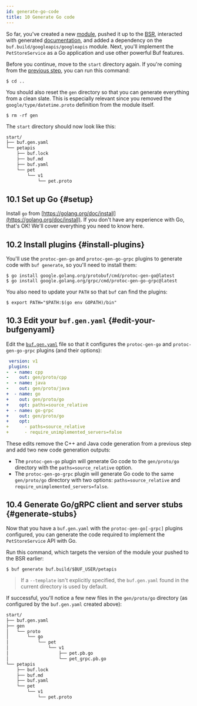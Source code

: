 ```yaml
---
id: generate-go-code
title: 10 Generate Go code
---
```


So far, you've created a new [module](../bsr/overview.mdx#modules), pushed it up
to the [BSR](../bsr/overview.mdx), interacted with generated
[documentation](view-generated-documentation.md), and added a dependency on the
`buf.build/googleapis/googleapis` module. Next, you'll implement the
`PetStoreService` as a Go application and use other powerful Buf features.

Before you continue, move to the `start` directory again. If you're coming from
the [previous step](add-a-dependency), you can run this command:

```terminal
$ cd ..
```

You should also reset the `gen` directory so that you can generate everything
from a clean slate. This is especially relevant since you removed the
`google/type/datetime.proto` definition from the module itself.

```terminal
$ rm -rf gen
```

The `start` directory should now look like this:

```sh
start/
├── buf.gen.yaml
└── petapis
    ├── buf.lock
    ├── buf.md
    ├── buf.yaml
    └── pet
        └── v1
            └── pet.proto
```

## 10.1 Set up Go {#setup}

Install `go` from
[https://golang.org/doc/install](https://golang.org/doc/install). If you don't
have any experience with Go, that's OK! We'll cover everything you need to know
here.

## 10.2 Install plugins {#install-plugins}

You'll use the `protoc-gen-go` and `protoc-gen-go-grpc` plugins to generate code
with `buf generate`, so you'll need to install them:

```terminal
$ go install google.golang.org/protobuf/cmd/protoc-gen-go@latest
$ go install google.golang.org/grpc/cmd/protoc-gen-go-grpc@latest
```

You also need to update your `PATH` so that `buf` can find the plugins:

```terminal
$ export PATH="$PATH:$(go env GOPATH)/bin"
```

## 10.3 Edit your `buf.gen.yaml` {#edit-your-bufgenyaml}

Edit the [`buf.gen.yaml`](../configuration/v1/buf-gen-yaml.md) file so that it
configures the `protoc-gen-go` and `protoc-gen-go-grpc` plugins (and their
options):

```yaml title="buf.gen.yaml" {3-14}
 version: v1
 plugins:
-  - name: cpp
-    out: gen/proto/cpp
-  - name: java
-    out: gen/proto/java
+  - name: go
+    out: gen/proto/go
+    opt: paths=source_relative
+  - name: go-grpc
+    out: gen/proto/go
+    opt:
+      - paths=source_relative
+      - require_unimplemented_servers=false
```

These edits remove the C++ and Java code generation from a previous step and add
two new code generation outputs:

- The `protoc-gen-go` plugin will generate Go code to the `gen/proto/go`
  directory with the `paths=source_relative` option.
- The `protoc-gen-go-grpc` plugin will generate Go code to the same
  `gen/proto/go` directory with two options: `paths=source_relative` and
  `require_unimplemented_servers=false`.

## 10.4 Generate Go/gRPC client and server stubs {#generate-stubs}

Now that you have a `buf.gen.yaml` with the `protoc-gen-go[-grpc]` plugins
configured, you can generate the code required to implement the
`PetStoreService` API with Go.

Run this command, which targets the version of the module your pushed to the BSR
earlier:

```terminal
$ buf generate buf.build/$BUF_USER/petapis
```

> If a `--template` isn't explicitly specified, the `buf.gen.yaml` found in the
> current directory is used by default.

If successful, you'll notice a few new files in the `gen/proto/go` directory (as
configured by the `buf.gen.yaml` created above):

```sh
start/
├── buf.gen.yaml
├── gen
│   └── proto
│       └── go
│           └── pet
│               └── v1
│                   ├── pet.pb.go
│                   └── pet_grpc.pb.go
└── petapis
    ├── buf.lock
    ├── buf.md
    ├── buf.yaml
    └── pet
        └── v1
            └── pet.proto
```
